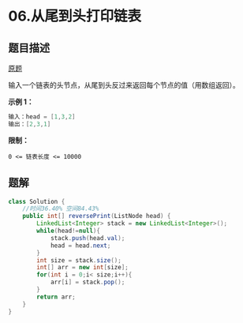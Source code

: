 # 06.从尾到头打印链表

## 题目描述

[原题](https://leetcode-cn.com/problems/cong-wei-dao-tou-da-yin-lian-biao-lcof/)

输入一个链表的头节点，从尾到头反过来返回每个节点的值（用数组返回）。

**示例 1：**

```java
输入：head = [1,3,2]
输出：[2,3,1]
```

**限制：**

`0 <= 链表长度 <= 10000`

## 题解

```java
class Solution {
    //时间36.40% 空间84.43%
    public int[] reversePrint(ListNode head) {
        LinkedList<Integer> stack = new LinkedList<Integer>();
        while(head!=null){
            stack.push(head.val);
            head = head.next;
        }
        int size = stack.size();
        int[] arr = new int[size];
        for(int i = 0;i< size;i++){
            arr[i] = stack.pop();
        }
        return arr;
    }
}
```

